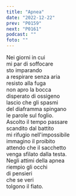 ```yaml
---
title: "Apnea"
date: "2022-12-22"
prev: "P0159"
next: "P0161"
podcast: ""
foto: ""
---
```


Nei giorni in cui  
mi par di soffocare  
sto imparando  
a respirare senza aria  
resisto alla fuga  
non apro la bocca  
disperato di ossigeno  
lascio che gli spasmi  
del diaframma spingano  
le parole sul foglio.  
Ascolto il tempo passare  
scandito dal battito  
mi rifugio nell'impossibile  
immagino il proibito  
attendo che il sacchetto  
venga sfilato dalla testa.  
Negli attimi della apnea  
riempio gli occhi  
di pensieri  
che se veri  
tolgono il fiato.
